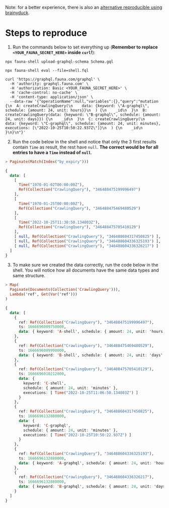 Note: for a better experience, there is also an [alternative reproducible using brainyduck](https://github.com/zvictor/fauna-timeadd-bug/tree/main).
# Steps to reproduce

1. Run the commands below to set everything up (**Remember to replace `<YOUR_FAUNA_SECRET_HERE>` inside `curl`!**):
```
npx fauna-shell upload-graphql-schema Schema.gql

npx fauna-shell eval --file=shell.fql

curl 'https://graphql.fauna.com/graphql' \
  -H 'authority: graphql.fauna.com' \
  -H 'authorization: Basic <YOUR_FAUNA_SECRET_HERE>' \
  -H 'cache-control: no-cache' \
  -H 'content-type: application/json' \
  --data-raw '{"operationName":null,"variables":{},"query":"mutation {\n  A: createCrawlingQuery(\n    data: {keyword: \"A-graphql\", schedule: {amount: 24, unit: hours}}\n  ) {\n    _id\n  }\n  B: createCrawlingQuery(data: {keyword: \"B-graphql\", schedule: {amount: 24, unit: days}}) {\n    _id\n  }\n  C: createCrawlingQuery(\n    data: {keyword: \"C-graphql\", schedule: {amount: 24, unit: minutes}, executions: [\"2022-10-25T10:50:22.937Z\"]}\n  ) {\n    _id\n  }\n}\n"}'
```
2. Run the code below in the shell and notice that only the 3 first results contain `Time` as result, the rest have `null`. **The correct would be for all entries to have a `Time` instead of `null`**.
```haskell
> Paginate(Match(Index("by_expiry")))

{
  data: [
    [
      Time("1970-01-02T00:00:00Z"),
      Ref(Collection("CrawlingQuery"), "346488475199996497")
    ],
    [
      Time("1970-01-25T00:00:00Z"),
      Ref(Collection("CrawlingQuery"), "346488475469480529")
    ],
    [
      Time("2022-10-25T11:30:50.134803Z"),
      Ref(Collection("CrawlingQuery"), "346488475705410129")
    ],
    [ null, Ref(Collection("CrawlingQuery"), "346488604317450825") ],
    [ null, Ref(Collection("CrawlingQuery"), "346488604336325193") ],
    [ null, Ref(Collection("CrawlingQuery"), "346488604336326217") ]
  ]
}
```
3. To make sure we created the data correctly, run the code below in the shell. You will notice how all documents have the same data types and same structure.
```haskell
> Map(
  Paginate(Documents(Collection('CrawlingQuery'))),
  Lambda('ref', Get(Var('ref')))
)

{
  data: [
    {
      ref: Ref(Collection("CrawlingQuery"), "346488475199996497"),
      ts: 1666696009750000,
      data: { keyword: 'A-shell', schedule: { amount: 24, unit: 'hours' } }
    },
    {
      ref: Ref(Collection("CrawlingQuery"), "346488475469480529"),
      ts: 1666696009990000,
      data: { keyword: 'B-shell', schedule: { amount: 24, unit: 'days' } }
    },
    {
      ref: Ref(Collection("CrawlingQuery"), "346488475705410129"),
      ts: 1666696010212000,
      data: {
        keyword: 'C-shell',
        schedule: { amount: 24, unit: 'minutes' },
        executions: [ Time("2022-10-25T11:06:50.134803Z") ]
      }
    },
    {
      ref: Ref(Collection("CrawlingQuery"), "346488604317450825"),
      ts: 1666696132880000,
      data: {
        keyword: 'C-graphql',
        schedule: { amount: 24, unit: 'minutes' },
        executions: [ Time("2022-10-25T10:50:22.937Z") ]
      }
    },
    {
      ref: Ref(Collection("CrawlingQuery"), "346488604336325193"),
      ts: 1666696132880000,
      data: { keyword: 'A-graphql', schedule: { amount: 24, unit: 'hours' } }
    },
    {
      ref: Ref(Collection("CrawlingQuery"), "346488604336326217"),
      ts: 1666696132880000,
      data: { keyword: 'B-graphql', schedule: { amount: 24, unit: 'days' } }
    }
  ]
}
```

